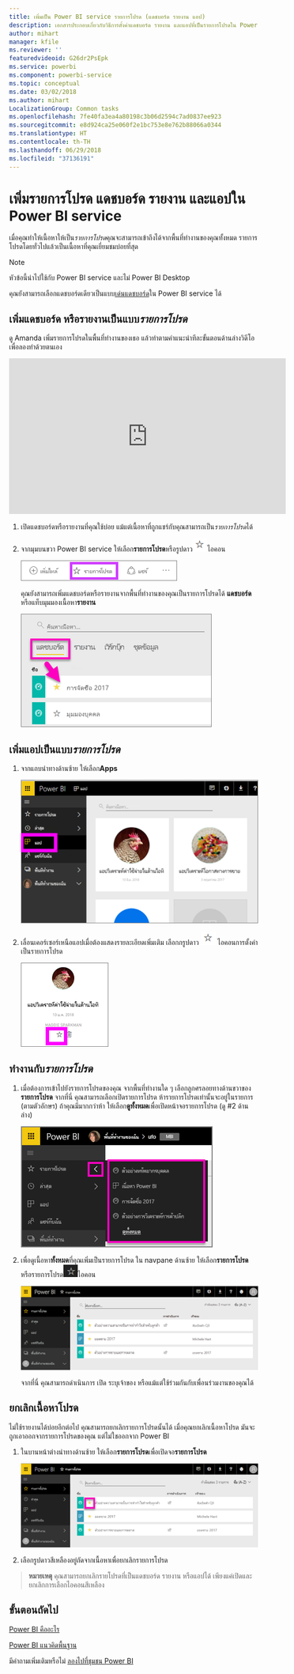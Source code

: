 ```yaml
---
title: เพิ่มเป็น Power BI service รายการโปรด (แดชบอร์ด รายงาน แอป)
description: เอกสารประกอบเกี่ยวกับวิธีการตั้งค่าแดชบอร์ด รายงาน และแอปที่เป็นรายการโปรดใน Power BI service
author: mihart
manager: kfile
ms.reviewer: ''
featuredvideoid: G26dr2PsEpk
ms.service: powerbi
ms.component: powerbi-service
ms.topic: conceptual
ms.date: 03/02/2018
ms.author: mihart
LocalizationGroup: Common tasks
ms.openlocfilehash: 7fe40fa3ea4a80198c3b06d2594c7ad0837ee923
ms.sourcegitcommit: e8d924ca25e060f2e1bc753e8e762b88066a0344
ms.translationtype: HT
ms.contentlocale: th-TH
ms.lasthandoff: 06/29/2018
ms.locfileid: "37136191"
---
```

# <a name="favorite-dashboards-reports-and-apps-in-power-bi-service"></a>เพิ่มรายการโปรด แดชบอร์ด รายงาน และแอปใน Power BI service
เมื่อคุณทำให้เนื้อหาให้เป็น*รายการโปรด*คุณจะสามารถเข้าถึงได้จากพื้นที่ทำงานของคุณทั้งหมด  รายการโปรดโดยทั่วไปแล้วเป็นเนื้อหาที่คุณเยี่ยมชมบ่อยที่สุด

> [!NOTE]
> หัวข้อนี้นำไปใช้กับ Power BI service และไม่ Power BI Desktop
> 
> 

คุณยังสามารถเลือกแดชบอร์ดเดียวเป็นแบบ[เด่นแดชบอร์ด](service-dashboard-featured.md)ใน Power BI service ได้

## <a name="add-a-dashboard-or-report-as-a-favorite"></a>เพิ่มแดชบอร์ด หรือรายงานเป็นแบบ*รายการโปรด*
ดู Amanda เพิ่มรายการโปรดในพื้นที่ทำงานของเธอ แล้วทำตามคำแนะนำทีละขั้นตอนด้านล่างวิดีโอเพื่อลองทำด้วยตนเอง

<iframe width="560" height="315" src="https://www.youtube.com/embed/G26dr2PsEpk" frameborder="0" allowfullscreen></iframe>


1. เปิดแดชบอร์ดหรือรายงานที่คุณใช้บ่อย แม้แต่เนื้อหาที่ถูกแชร์กับคุณสามารถเป็น*รายการโปรด*ได้
2. จากมุมบนขวา Power BI service ให้เลือก**รายการโปรด**หรือรูปดาว![ไอคอนเครื่องหมายดอกจัน](media/service-dashboard-favorite/power-bi-favorite-icon.png)ไอคอน
   
   ![ไอคอนรายการโปรด](media/service-dashboard-favorite/powerbi-dashboard-favorite.png)
   
   คุณยังสามารถเพิ่มแดชบอร์ดหรือรายงานจากพื้นที่ทำงานของคุณเป็นรายการโปรดได้ **แดชบอร์ด**หรือแท็บมุมมองเนื้อหา**รายงาน**
   
   ![แท็บแดชบอร์ด มีเครื่องหมายดาวสีเหลือง](media/service-dashboard-favorite/power-bi-dashboard-favorite.png)

## <a name="add-an-app-as-a-favorite"></a>เพิ่มแอปเป็นแบบ*รายการโปรด*

1. จากแถบนำทางด้านซ้าย ให้เลือก**Apps**

   ![แดชบอร์ด](media/service-dashboard-favorite/power-bi-favorite-apps.png)

2. เลื่อนเคอร์เซอร์เหนือแอปเมื่อต้องแสดงรายละเอียดเพิ่มเติม  เลือกกรูปดาว ![ไอคอนเครื่องหมายดอกจัน](media/service-dashboard-favorite/power-bi-favorite-icon.png)  ไอคอนการตั้งค่าเป็นรายการโปรด
   
   ![เลื่อนไปเหนือแอป](media/service-dashboard-favorite/power-bi-favorite-app.png)

## <a name="working-with-favorites"></a>ทำงานกับ*รายการโปรด*
1. เมื่อต้องการเข้าไปยังรายการโปรดของคุณ จากพื้นที่ทำงานใด ๆ เลือกลูกศรลอยทางด้านขวาของ**รายการโปรด**  จากที่นี่ คุณสามารถเลือกเปิดรายการโปรด ห้ารายการโปรดเท่านั้นจะอยู่ในรายการ (ตามตัวอักษร) ถ้าคุณมีมากกว่าห้า ให้เลือก**ดูทั้งหมด**เพื่อเปิดหน้าจอรายการโปรด (ดู #2 ด้านล่าง) 
   
   ![เมนูลอยที่ชื่นชอบ](media/service-dashboard-favorite/power-bi-favorite-flyout-new.png)
2. เพื่อดูเนื้อหา**ทั้งหมด**ที่คุณเพิ่มเป็นรายการโปรด ใน navpane ด้านซ้าย ให้เลือก**รายการโปรด**หรือรายการโปรด![ไอคอนเครื่องหมายดอกจัน](media/service-dashboard-favorite/power-bi-favorites-icon.png)ไอคอน  
   
    ![หน้าต่างโปรด](media/service-dashboard-favorite/power-bi-favorites-screen.png)
   
   จากที่นี่ คุณสามารถดำเนินการ เปิด ระบุเจ้าของ หรือแม้แต่ใช้ร่วมกันกับเพื่อนร่วมงานของคุณได้

## <a name="unfavorite-content"></a>ยกเลิกเนื้อหาโปรด
ไม่ใช้รายงานได้บ่อยอีกต่อไป  คุณสามารถยกเลิกรายการโปรดนั้นได้ เมื่อคุณยกเลิกเนื้อหาโปรด มันจะถูกเอาออกจากรายการโปรดของคุณ แต่ไม่ใชออกจาก Power BI

1. ในบานหน้าต่างนำทางด้านซ้าย ให้เลือก**รายการโปรด**เพื่อเปิดจอ**รายการโปรด**
   
   ![เพิ่มหน้าจอรายการโปรด](media/service-dashboard-favorite/power-bi-unfavorites-screen.png)
2. เลือกรูปดาวสีเหลืองอยู่ถัดจากเนื้อหาเพื่อยกเลิกรายการโปรด

> **หมายเหตุ** คุณสามารถยกเลิกรายโปรดที่เป็นแดชบอร์ด รายงาน หรือแอปได้ เพียงแค่เปิดและยกเลิกการเลือกไอคอนสีเหลือง   
> 
> 

## <a name="next-steps"></a>ขั้นตอนถัดไป
[Power BI คืออะไร](power-bi-overview.md)

[Power BI แนวคิดพื้นฐาน](service-basic-concepts.md)

มีคำถามเพิ่มเติมหรือไม่ [ลองไปที่ชุมชน Power BI](http://community.powerbi.com/)

